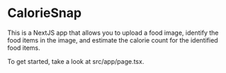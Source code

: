 # CalorieSnap

This is a NextJS app that allows you to upload a food image, identify the food items in the image, and estimate the calorie count for the identified food items.

To get started, take a look at src/app/page.tsx.

